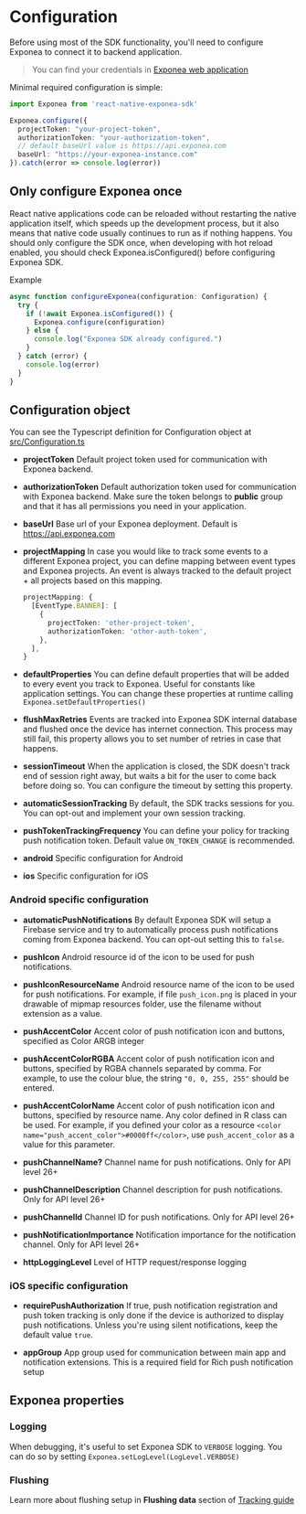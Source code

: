 
# Configuration
Before using most of the SDK functionality, you'll need to configure Exponea to connect it to backend application.

> You can find your credentials in [Exponea web application](./EXPONEA_CONFIGURATION.md)

Minimal required configuration is simple:
``` typescript
import Exponea from 'react-native-exponea-sdk'

Exponea.configure({
  projectToken: "your-project-token",
  authorizationToken: "your-authorization-token",
  // default baseUrl value is https://api.exponea.com
  baseUrl: "https://your-exponea-instance.com" 
}).catch(error => console.log(error))
```

## Only configure Exponea once
React native applications code can be reloaded without restarting the native application itself, which speeds up the development process, but it also means that native code usually continues to run as if nothing happens. You should only configure the SDK once, when developing with hot reload enabled, you should check Exponea.isConfigured() before configuring Exponea SDK.

Example
``` typescript
async function configureExponea(configuration: Configuration) {
  try {
    if (!await Exponea.isConfigured()) {
      Exponea.configure(configuration)
    } else {
      console.log("Exponea SDK already configured.")
    }
  } catch (error) {
    console.log(error)
  }
}
```

## Configuration object
You can see the Typescript definition for Configuration object at [src/Configuration.ts](../src/Configuration.ts)

* **projectToken** Default project token used for communication with Exponea backend.

* **authorizationToken** Default authorization token used for communication with Exponea backend. Make sure the token belongs to **public** group and that it has all permissions you need in your application.

* **baseUrl** Base url of your Exponea deployment. Default is https://api.exponea.com

* **projectMapping** In case you would like to track some events to a different Exponea project, you can define mapping between event types and Exponea projects. An event is always tracked to the default project + all projects based on this mapping.
  ``` typescript
  projectMapping: {
    [EventType.BANNER]: [
      {
        projectToken: 'other-project-token',
        authorizationToken: 'other-auth-token',
      },
    ],
  }
  ```
* **defaultProperties** You can define default properties that will be added to every event you track to Exponea. 
  Useful for constants like application settings.
  You can change these properties at runtime calling `Exponea.setDefaultProperties()`
  
* **flushMaxRetries** Events are tracked into Exponea SDK internal database and flushed once the device has internet connection. This process may still fail, this property allows you to set number of retries in case that happens.

* **sessionTimeout** When the application is closed, the SDK doesn't track end of session right away, but waits a bit for the user to come back before doing so. You can configure the timeout by setting this property.

* **automaticSessionTracking** By default, the SDK tracks sessions for you. You can opt-out and implement your own session tracking.

* **pushTokenTrackingFrequency** You can define your policy for tracking push notification token. Default value `ON_TOKEN_CHANGE` is recommended.

* **android** Specific configuration for Android

* **ios** Specific configuration for iOS

### Android specific configuration
* **automaticPushNotifications** By default Exponea SDK will setup a Firebase service and try to automatically process push notifications coming from Exponea backend. You can opt-out setting this to `false`.

* **pushIcon** Android resource id of the icon to be used for push notifications.

* **pushIconResourceName** Android resource name of the icon to be used for push notifications. For example, if file `push_icon.png` is placed in your drawable of mipmap resources folder, use the filename without extension as a value.

* **pushAccentColor** Accent color of push notification icon and buttons, specified as Color ARGB integer

* **pushAccentColorRGBA** Accent color of push notification icon and buttons, specified by RGBA channels separated by comma. For example, to use the colour blue, the string `"0, 0, 255, 255"` should be entered.

* **pushAccentColorName** Accent color of push notification icon and buttons, specified by resource name. Any color defined in R class can be used. For example, if you defined your color as a resource
`<color name="push_accent_color">#0000ff</color>`, use `push_accent_color` as a value for this parameter.

* **pushChannelName?** Channel name for push notifications. Only for API level 26+

* **pushChannelDescription** Channel description for push notifications. Only for API level 26+

* **pushChannelId** Channel ID for push notifications. Only for API level 26+

* **pushNotificationImportance** Notification importance for the notification channel. Only for API level 26+

* **httpLoggingLevel** Level of HTTP request/response logging

### iOS specific configuration
* **requirePushAuthorization** If true, push notification registration and push token tracking is only done if the device is authorized to display push notifications. Unless you're using silent notifications, keep the default value `true`.

* **appGroup** App group used for communication between main app and notification extensions. This is a required field for Rich push notification setup


## Exponea properties
  
### Logging
When debugging, it's useful to set Exponea SDK to `VERBOSE` logging. You can do so by setting `Exponea.setLogLevel(LogLevel.VERBOSE)`
  
### Flushing
Learn more about flushing setup in **Flushing data** section of [Tracking guide](./TRACKING.md#flushing-data)
